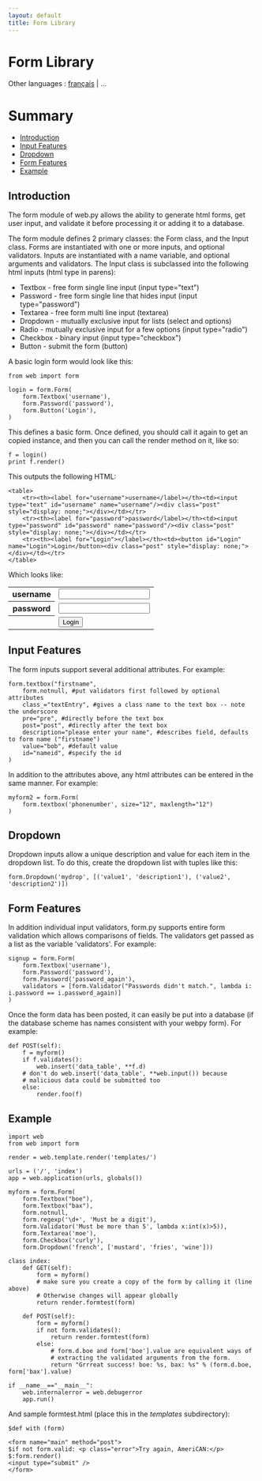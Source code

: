 ```yaml
---
layout: default
title: Form Library
---
```


# Form Library

Other languages : [français](/docs/0.3/form.fr) | ...

# Summary

* <a href="#introduction">Introduction</a>
* <a href="#inputfeatures">Input Features</a>
* <a href="#dropdown">Dropdown</a>
* <a href="#formfeatures">Form Features</a>
* <a href="#example">Example</a>

<a name="introduction"></a>

## Introduction


The form module of web.py allows the ability to generate html forms, get user input, and validate it before processing it or adding it to a database.

The form module defines 2 primary classes: the Form class, and the Input class.  Forms are instantiated with one or more inputs, and optional validators.  Inputs are instantiated with a name variable, and optional arguments and validators. The Input class is subclassed into the following html inputs (html type in parens):

* Textbox - free form single line input (input type="text")
* Password - free form single line that hides input (input type="password")
* Textarea - free form multi line input (textarea)
* Dropdown - mutually exclusive input for lists (select and options)
* Radio - mutually exclusive input for a few options (input type="radio")
* Checkbox - binary input (input type="checkbox")
* Button - submit the form (button)

A basic login form would look like this:

```
from web import form

login = form.Form(
    form.Textbox('username'),
    form.Password('password'),
    form.Button('Login'),
)
```

This defines a basic form. Once defined, you should call it again to get an copied instance, and then you can call the render method on it, like so:

```
f = login()
print f.render()
```

This outputs the following HTML:

```
<table>
    <tr><th><label for="username">username</label></th><td><input type="text" id="username" name="username"/><div class="post" style="display: none;"></div></td></tr>
    <tr><th><label for="password">password</label></th><td><input type="password" id="password" name="password"/><div class="post" style="display: none;"></div></td></tr>
    <tr><th><label for="Login"></label></th><td><button id="Login" name="Login">Login</button><div class="post" style="display: none;"></div></td></tr>
</table>
```

Which looks like:

<table>
    <tr><th><label for="username">username</label></th><td><input type="text" id="username" name="username"/><div class="post" style="display: none;"></div></td></tr>
    <tr><th><label for="password">password</label></th><td><input type="password" id="password" name="password"/><div class="post" style="display: none;"></div></td></tr>
    <tr><th><label for="Login"></label></th><td><button id="Login" name="Login">Login</button><div class="post" style="display: none;"></div></td></tr>
</table>

<a name="inputfeatures"></a>

## Input Features

The form inputs support several additional attributes.  For example:

```
form.textbox("firstname",
    form.notnull, #put validators first followed by optional attributes
    class_="textEntry", #gives a class name to the text box -- note the underscore
    pre="pre", #directly before the text box
    post="post", #directly after the text box
    description="please enter your name", #describes field, defaults to form name ("firstname")
    value="bob", #default value
    id="nameid", #specify the id
)
```

In addition to the attributes above, any html attributes can be entered in the same manner.  For example:

```
myform2 = form.Form(
    form.textbox('phonenumber', size="12", maxlength="12")
)
```

<a name="dropdown"></a>

## Dropdown

Dropdown inputs allow a unique description and value for each item in the dropdown list.  To do this, create the dropdown list with tuples like this:

    form.Dropdown('mydrop', [('value1', 'description1'), ('value2', 'description2')])

<a name="formfeatures"></a>

## Form Features

In addition individual input validators, form.py supports entire form validation which allows comparisons of fields.  The validators get passed as a list as the variable 'validators'.  For example:

```
signup = form.Form(
    form.Textbox('username'),
    form.Password('password'),
    form.Password('password_again'),
    validators = [form.Validator("Passwords didn't match.", lambda i: i.password == i.password_again)]
)
```

Once the form data has been posted, it can easily be put into a database (if the database scheme has names consistent with your webpy form).  For example:

```
def POST(self):
    f = myform()
    if f.validates():
        web.insert('data_table', **f.d)
    # don't do web.insert('data_table', **web.input()) because
    # malicious data could be submitted too
    else:
        render.foo(f)
```

<a name="example"></a>

## Example

```
import web
from web import form

render = web.template.render('templates/')

urls = ('/', 'index')
app = web.application(urls, globals())

myform = form.Form(
    form.Textbox("boe"),
    form.Textbox("bax"),
    form.notnull,
    form.regexp('\d+', 'Must be a digit'),
    form.Validator('Must be more than 5', lambda x:int(x)>5)),
    form.Textarea('moe'),
    form.Checkbox('curly'),
    form.Dropdown('french', ['mustard', 'fries', 'wine']))

class index:
    def GET(self):
        form = myform()
        # make sure you create a copy of the form by calling it (line above)
        # Otherwise changes will appear globally
        return render.formtest(form)

    def POST(self):
        form = myform()
        if not form.validates():
            return render.formtest(form)
        else:
            # form.d.boe and form['boe'].value are equivalent ways of
            # extracting the validated arguments from the form.
            return "Grrreat success! boe: %s, bax: %s" % (form.d.boe, form['bax'].value)

if __name__=="__main__":
    web.internalerror = web.debugerror
    app.run()
```

And sample formtest.html (place this in the *templates* subdirectory):

```
$def with (form)

<form name="main" method="post">
$if not form.valid: <p class="error">Try again, AmeriCAN:</p>
$:form.render()
<input type="submit" />
</form>
```
